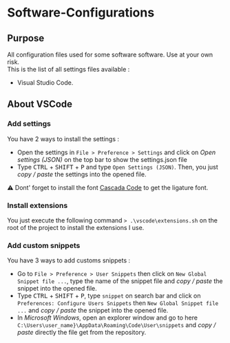 # Software-Configurations

## Purpose

All configuration files used for some software software. Use at your own risk.  
This is the list of all settings files available :

- Visual Studio Code.

## About VSCode

### Add settings

You have 2 ways to install the settings :

- Open the settings in `File > Preference > Settings` and click on *Open settings (JSON)*  on the top bar to show the settings.json file
- Type <kbd>CTRL</kbd> + <kbd>SHIFT</kbd> + <kbd>P</kbd> and type `Open Settings (JSON)`.
Then, you just *copy / paste* the settings into the opened file.

:warning: Dont' forget to install the font [Cascada Code](https://github.com/microsoft/cascadia-code) to get the ligature font.

### Install extensions

You just execute the following command `> .\vscode\extensions.sh` on the root of the project to install the extensions I use.

### Add custom snippets

You have 3 ways to add customs snippets :

- Go to `File > Preference > User Snippets` then click on `New Global Snippet file ...`, type the name of the snippet file and *copy / paste* the snippet into the opened file.
- Type <kbd>CTRL</kbd> + <kbd>SHIFT</kbd> + <kbd>P</kbd>, type `snippet` on search bar and click on `Preferences: Configure Users Snippets` then `New Global Snippet file ...` and *copy / paste* the snippet into the opened file.
- In *Microsoft Windows*, open an explorer window and go to here `C:\Users\user_name}\AppData\Roaming\Code\User\snippets` and *copy / paste* directly the file get from the repository.
